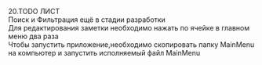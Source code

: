 20.TODO ЛИСТ  
Поиск и Фильтрация ещё в стадии разработки  
Для редактирования заметки необходимо нажать по ячейке в главном меню два раза  
Чтобы запустить приложение,необходимо скопировать папку MainMenu на компьютер и запустить исполняемый файл MainMenu
